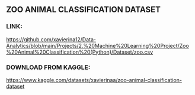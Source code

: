 ## ZOO ANIMAL CLASSIFICATION DATASET
### LINK:
https://github.com/xavierina12/Data-Analytics/blob/main/Projects/2.%20Machine%20Learning%20Project/Zoo%20Animal%20Classification%20(Python)/Dataset/zoo.csv
### DOWNLOAD FROM KAGGLE:
https://www.kaggle.com/datasets/xavierinaa/zoo-animal-classification-dataset
